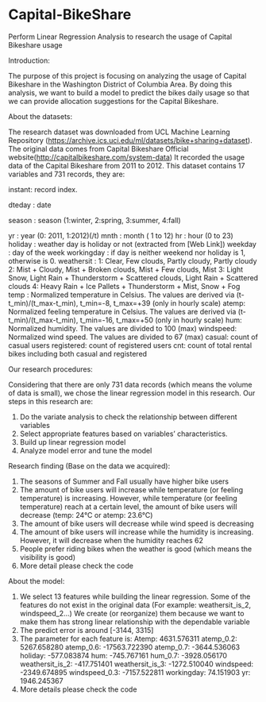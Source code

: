 # Capital-BikeShare
Perform Linear Regression Analysis to research the usage of Capital Bikeshare usage

Introduction:

The purpose of this project is focusing on analyzing the usage of Capital Bikeshare in the Washington District of Columbia Area. By doing this analysis, we want to build a model to predict the bikes daily usage so that we can provide allocation suggestions for the Capital Bikeshare.

About the datasets:

The research dataset was downloaded from UCL Machine Learning Repository (https://archive.ics.uci.edu/ml/datasets/bike+sharing+dataset). The original data comes from Capital Bikeshare Official website(http://capitalbikeshare.com/system-data) It recorded the usage data of the Capital Bikeshare from 2011 to 2012. This dataset contains 17 variables and 731 records, they are:

instant: record index.

dteday : date

season : season (1:winter, 2:spring, 3:summer, 4:fall)

yr : year (0: 2011, 1:2012)(/t)
mnth : month ( 1 to 12)
hr : hour (0 to 23)
holiday : weather day is holiday or not (extracted from [Web Link])
weekday : day of the week
workingday : if day is neither weekend nor holiday is 1, otherwise is 0.
weathersit :
1: Clear, Few clouds, Partly cloudy, Partly cloudy
2: Mist + Cloudy, Mist + Broken clouds, Mist + Few clouds, Mist
3: Light Snow, Light Rain + Thunderstorm + Scattered clouds, Light Rain + Scattered clouds
4: Heavy Rain + Ice Pallets + Thunderstorm + Mist, Snow + Fog
temp : Normalized temperature in Celsius. The values are derived via (t-t_min)/(t_max-t_min), t_min=-8, t_max=+39 (only in hourly scale)
atemp: Normalized feeling temperature in Celsius. The values are derived via (t-t_min)/(t_max-t_min), t_min=-16, t_max=+50 (only in hourly scale)
hum: Normalized humidity. The values are divided to 100 (max)
windspeed: Normalized wind speed. The values are divided to 67 (max)
casual: count of casual users
registered: count of registered users
cnt: count of total rental bikes including both casual and registered

Our research procedures:

Considering that there are only 731 data records (which means the volume of data is small), we chose the linear regression model in this research. Our steps in this research are:
1.	Do the variate analysis to check the relationship between different variables
2.	Select appropriate features based on variables’ characteristics.
3.	Build up linear regression model
4.	Analyze model error and tune the model

Research finding (Base on the data we acquired):

1.	The seasons of Summer and Fall usually have higher bike users
2.	The amount of bike users will increase while temperature (or feeling temperature) is increasing. However, while temperature (or feeling temperature) reach at a certain level, the amount of bike users will decrease (temp: 24℃ or atemp: 23.6℃)
3.	The amount of bike users will decrease while wind speed is decreasing
4.	The amount of bike users will increase while the humidity is increasing. However, it will decrease when the humidity reaches 62
5.	People prefer riding bikes when the weather is good (which means the visibility is good)
6.	More detail please check the code 

About the model:

1.	We select 13 features while building the linear regression. Some of the features do not exist in the original data (For example: weathersit_is_2, windspeed_2…) We create (or reorganize) them because we want to make them has strong linear relationship with the dependable variable
2.	The predict error is around [-3144, 3315]
3.	The parameter for each feature is:
Atemp:              4631.576311
atemp_0.2:           5267.658280
atemp_0.6:        -17563.722390
atemp_0.7:         -3644.536063
holiday:            -577.083874
hum:                 -745.767161
hum_0.7:            -3928.056170
weathersit_is_2:     -417.751401
weathersit_is_3:    -1272.510040
windspeed:          -2349.674895
windspeed_0.3:      -7157.522811
workingday:            74.151903
yr:                  1946.245367
4.	More details please check the code
